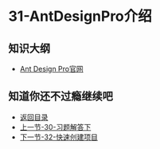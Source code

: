 # 31-AntDesignPro介绍

## 知识大纲

* [Ant Design Pro官网](https://pro.ant.design/index-cn)

## 知道你还不过瘾继续吧       

* [返回目录](../../README.md)
* [上一节-30-习题解答下](../02-生态篇/30-习题解答下.md)
* [下一节-32-快速创建项目](../03-实战篇/32-快速创建项目.md)